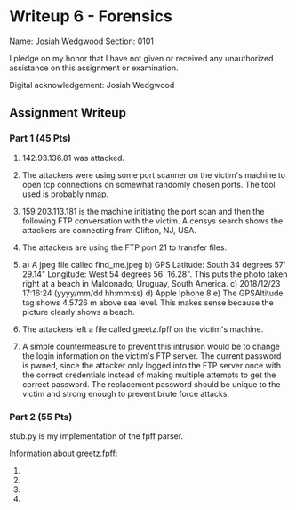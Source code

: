 # Writeup 6 - Forensics

Name: Josiah Wedgwood
Section: 0101

I pledge on my honor that I have not given or received any unauthorized assistance on this assignment or examination.

Digital acknowledgement: Josiah Wedgwood

## Assignment Writeup

### Part 1 (45 Pts)

1) 142.93.136.81 was attacked.

2) The attackers were using some port scanner on the victim's machine to open tcp connections on somewhat randomly chosen ports. The tool used is probably nmap.

3) 159.203.113.181 is the machine initiating the port scan and then the following FTP conversation with the victim. A censys search shows the attackers are connecting from Clifton, NJ, USA.

4) The attackers are using the FTP port 21 to transfer files.

5)
	a) A jpeg file called find_me.jpeg
	b) GPS Latitude: South 34 degrees 57' 29.14" Longitude: West 54 degrees 56' 16.28". This puts the photo taken right at a beach in Maldonado, Uruguay, South America.
	c) 2018/12/23 17:16:24 (yyyy/mm/dd hh:mm:ss)
	d) Apple Iphone 8
	e) The GPSAltitude tag shows 4.5726 m above sea level. This makes sense because the picture clearly shows a beach.

6) The attackers left a file called greetz.fpff on the victim's machine.

7) A simple countermeasure to prevent this intrusion would be to change the login information on the victim's FTP server. The current password is pwned, since the attacker only logged into the FTP server once with the correct credentials instead of making multiple attempts to get the correct password. The replacement password should be unique to the victim and strong enough to prevent brute force attacks.

### Part 2 (55 Pts)

stub.py is my implementation of the fpff parser.

Information about greetz.fpff:

1)

2)

3)

4)

